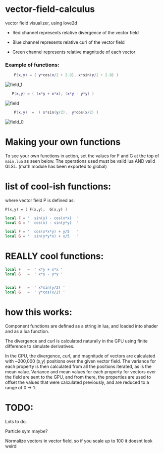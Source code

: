 

# vector-field-calculus

vector field visualizer, using love2d

- Red channel represents relative divergence of the vector field

- Blue channel represents relative curl of the vector field

- Green channel represents relative magnitude of each vector


### Example of functions:
```lua
    P(x,y) = ( y*cos(x/2 + 2.8), x*sin(y/2 + 2.8) )
```
![field_1](https://ibb.co/85mMq8V)

```lua
   P(x,y) = ( (x*y + x*x), (x*y - y*y) )
```

![field](https://i.ibb.co/BCsHvyY/screenshot.png)

```lua
    P(x,y)  =  ( x*sin(y/2),  y*cos(x/2) )
```
![field_0](https://i.ibb.co/RSXztK6/screenshot-0.png)

# Making your own functions
To see your own functions in action, set the values for F and G at the top
of `main.lua` as seen below.
The operations used must be valid lua AND valid GLSL.
(math module has been exported to global)

# list of cool-ish functions:
where vector field P is defined as:
```
P(x,y) = ( F(x,y),  G(x,y) )
```
```lua
local F = '  sin(y) - cos(x*x)  ' 
local G = '  cos(x) - sin(y*y)  '

local F = '  cos(x*x*y) + y/5   '
local G = '  sin(y*y*x) + x/5   '

```
# REALLY cool functions:
```lua
local F   =  ' x*y + x*x '
local G   =  ' x*y - y*y '


local F   =  ' x*sin(y/2) '
local G   =  ' y*cos(x/2) '


```

# how this works:
Component functions are defined as a string in lua, and loaded into shader
and as a lua function.

The divergence and curl is calculated naturally in the GPU using
finite difference to simulate derivatives.

In the CPU, the divergence, curl, and magnitude of vectors
are calculated with ~200,000 (x,y) positions over the given vector field.
The variance for each property is then calculated from all the positions iterated,
as is the mean value.
Variance and mean values for each property for vectors over the field are
sent to the GPU, and from there, the properties are used to offset the 
values that were calculated previously, and are reduced to a range of 0 -> 1.

# TODO:
Lots to do.

Particle sym maybe?

Normalize vectors in vector field, so if you scale up to 100 it doesnt look weird